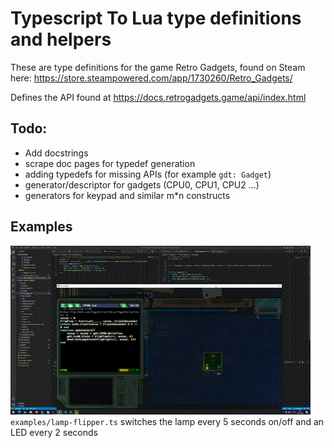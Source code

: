 # Typescript To Lua type definitions and helpers

These are type definitions for the game Retro Gadgets, found on Steam here:
https://store.steampowered.com/app/1730260/Retro_Gadgets/

Defines the API found at https://docs.retrogadgets.game/api/index.html

## Todo:

- Add docstrings
- scrape doc pages for typedef generation
- adding typedefs for missing APIs (for example `gdt: Gadget`)
- generator/descriptor for gadgets (CPU0, CPU1, CPU2 ...)
- generators for keypad and similar m*n constructs


## Examples


![](docs/lamp-flipper.gif)  
`examples/lamp-flipper.ts` switches the lamp every 5 seconds on/off and an LED every 2 seconds

